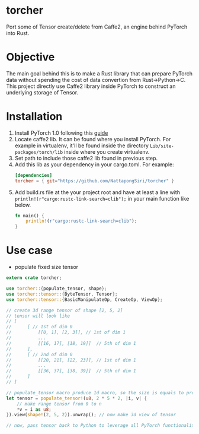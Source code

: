 # torcher
Port some of Tensor create/delete from Caffe2, an engine behind PyTorch into Rust.

# Objective
The main goal behind this is to make a Rust library that can prepare PyTorch data without spending the cost of data convertion from Rust->Python->C.
This project directly use Caffe2 library inside PyTorch to construct an underlying storage of Tensor.

# Installation
1. Install PyTorch 1.0 following this [guide](https://pytorch.org/get-started/locally/)
2. Locate caffe2 lib. It can be found where you install PyTorch. For example in virtualenv, it'll be found inside the directory `Lib/site-packages/torch/lib` inside where you create virtualenv.
3. Set path to include those caffe2 lib found in previous step.
4. Add this lib as your dependency in your cargo.toml. For example: 
    ```toml
    [dependencies]
    torcher = { git="https://github.com/NattapongSiri/torcher" }
    ```
5. Add build.rs file at the your project root and have at least a line with `println!(r"cargo:rustc-link-search=clib");` in your main function like below.
    ```Rust
    fn main() {
        println!(r"cargo:rustc-link-search=clib");
    }
    ```

# Use case
- populate fixed size tensor 
```Rust
extern crate torcher;

use torcher::{populate_tensor, shape};
use torcher::tensor::{ByteTensor, Tensor};
use torcher::tensor::{BasicManipulateOp, CreateOp, ViewOp};

// create 3d range tensor of shape [2, 5, 2]
// tensor will look like 
// [
//      [ // 1st of dim 0
//          [[0, 1], [2, 3]], // 1st of dim 1
//          ...
//          [[16, 17], [18, 19]]  // 5th of dim 1
//      ], 
//      [ // 2nd of dim 0
//          [[20, 21], [22, 23]], // 1st of dim 1
//          ...
//          [[36, 37], [38, 39]]  // 5th of dim 1
//      ]
// ]

// populate_tensor macro produce 1d macro, so the size is equals to product of all the dim
let tensor = populate_tensor!(u8, 2 * 5 * 2, |i, v| {
    // make range tensor from 0 to n
    *v = i as u8;
}).view(shape!(2, 5, 2)).unwrap(); // now make 3d view of tensor

// now, pass tensor back to Python to leverage all PyTorch functionalities.
```